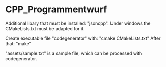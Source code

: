 # CPP_Programmentwurf

Additional libary that must be installed: "jsoncpp". Under windows the CMakeLists.txt must be adapted for it.

Create executable file "codegenerator" with: "cmake CMakeLists.txt"
After that: "make"

"assets/sample.txt" is a sample file, which can be processed with codegenerator.

